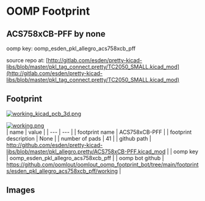# OOMP Footprint  
## ACS758xCB-PFF  by none  
  
oomp key: oomp_esden_pkl_allegro_acs758xcb_pff  
  
source repo at: [http://gitlab.com/esden/pretty-kicad-libs/blob/master/pkl_tag_connect.pretty/TC2050_SMALL.kicad_mod](http://gitlab.com/esden/pretty-kicad-libs/blob/master/pkl_tag_connect.pretty/TC2050_SMALL.kicad_mod)  
## Footprint  
  
[![working_kicad_pcb_3d.png](working_kicad_pcb_3d_600.png)](working_kicad_pcb_3d.png)  
  
[![working.png](working_600.png)](working.png)  
| name | value | 
| --- | --- | 
| footprint name | ACS758xCB-PFF | 
| footprint description | None | 
| number of pads | 41 | 
| github path | http://github.com/esden/pretty-kicad-libs/blob/master/pkl_allegro.pretty/ACS758xCB-PFF.kicad_mod | 
| oomp key | oomp_esden_pkl_allegro_acs758xcb_pff | 
| oomp bot github | https://github.com/oomlout/oomlout_oomp_footprint_bot/tree/main/footprints/esden_pkl_allegro_acs758xcb_pff/working | 
## Images  
